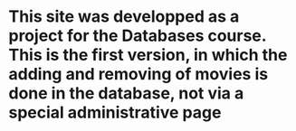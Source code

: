 # This site was developped as a project for the Databases course. This is the first version, in which the adding and removing of movies is done in the database, not via a special administrative page
